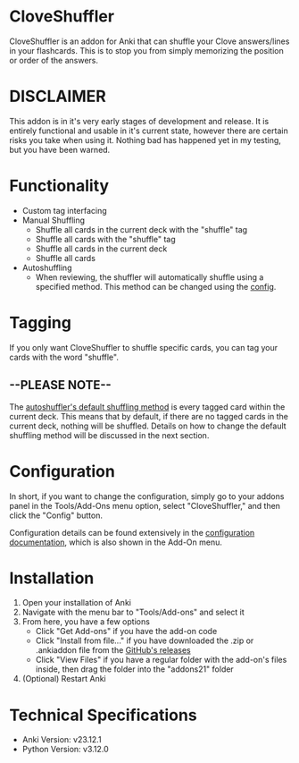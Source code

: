 # CloveShuffler
CloveShuffler is an addon for Anki that can shuffle your Clove answers/lines in your flashcards. This is to stop you from simply memorizing the position or order of the answers.

# DISCLAIMER
This addon is in it's very early stages of development and release. It is entirely functional and usable in it's current state, however there are certain risks you take when using it. Nothing bad has happened yet in my testing, but you have been warned.

# Functionality
* Custom tag interfacing
* Manual Shuffling
    * Shuffle all cards in the current deck with the "shuffle" tag
    * Shuffle all cards with the "shuffle" tag
    * Shuffle all cards in the current deck
    * Shuffle all cards
* Autoshuffling
    * When reviewing, the shuffler will automatically shuffle using a specified method. This method can be changed using the [config](#Configuration).

# Tagging
If you only want CloveShuffler to shuffle specific cards, you can tag your cards with the word "shuffle".

## --PLEASE NOTE--
The [autoshuffler's default shuffling method](https://github.com/m-riley04/CloveShuffler/blob/main/config.md#autoshuffle_method) is every tagged card within the current deck. This means that by default, if there are no tagged cards in the current deck, nothing will be shuffled. Details on how to change the default shuffling method will be discussed in the next section.

# Configuration
In short, if you want to change the configuration, simply go to your addons panel in the Tools/Add-Ons menu option, select "CloveShuffler," and then click the "Config" button.

Configuration details can be found extensively in the [configuration documentation](https://github.com/m-riley04/CloveShuffler/blob/main/config.md), which is also shown in the Add-On menu.

# Installation
1. Open your installation of Anki
2. Navigate with the menu bar to "Tools/Add-ons" and select it
3. From here, you have a few options
    - Click "Get Add-ons" if you have the add-on code
    - Click "Install from file..." if you have downloaded the .zip or .ankiaddon file from the [GitHub's releases](https://github.com/m-riley04/CloveShuffler/releases)
    - Click "View Files" if you have a regular folder with the add-on's files inside, then drag the folder into the "addons21" folder
4. (Optional) Restart Anki

# Technical Specifications
* Anki Version:     v23.12.1
* Python Version:   v3.12.0